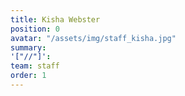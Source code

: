 ```yaml
---
title: Kisha Webster
position: 0
avatar: "/assets/img/staff_kisha.jpg"
summary: 
'["//"]': 
team: staff
order: 1
---
```


